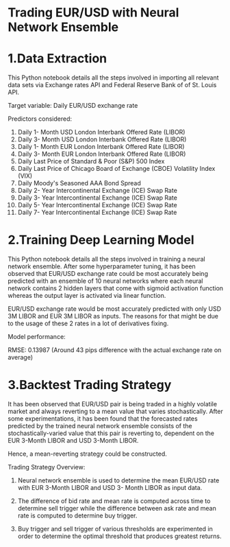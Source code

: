 # Trading EUR/USD with Neural Network Ensemble

# 1.Data Extraction

This Python notebook details all the steps involved in importing all relevant data sets via Exchange rates API and Federal Reserve Bank of of St. Louis API.

Target variable: Daily EUR/USD exchange rate

Predictors considered:

1. Daily 1- Month USD London Interbank Offered Rate (LIBOR)
2. Daily 3- Month USD London Interbank Offered Rate (LIBOR)
3. Daily 1- Month EUR London Interbank Offered Rate (LIBOR)
4. Daily 3- Month EUR London Interbank Offered Rate (LIBOR)
5. Daily Last Price of Standard & Poor (S&P) 500 Index
6. Daily Last Price of Chicago Board of Exchange (CBOE) Volatility Index (VIX)
7. Daily Moody's Seasoned AAA Bond Spread
8. Daily 2- Year Intercontinental Exchange (ICE) Swap Rate
9. Daily 3- Year Intercontinental Exchange (ICE) Swap Rate
10. Daily 5- Year Intercontinental Exchange (ICE) Swap Rate
11. Daily 7- Year Intercontinental Exchange (ICE) Swap Rate

# 2.Training Deep Learning Model

This Python notebook details all the steps involved in training a neural network ensemble. After some hyperparameter tuning, it has been observed that EUR/USD exchange rate could be most accurately being predicted with an ensemble of 10 neural networks where each neural network contains 2 hidden layers that come with sigmoid activation function whereas the output layer is activated via linear function.

EUR/USD exchange rate would be most accurately predicted with only USD 3M LIBOR and EUR 3M LIBOR as inputs. The reasons for that might be due to the usage of these 2 rates in a lot of derivatives fixing.

Model performance:

RMSE: 0.13987 (Around 43 pips difference with the actual exchange rate on average)

# 3.Backtest Trading Strategy

It has been observed that EUR/USD pair is being traded in a highly volatile market and always reverting to a mean value that varies stochastically. After some experimentations, it has been found that the forecasted rates predicted by the trained neural network ensemble consists of the stochastically-varied value that this pair is reverting to, dependent on the EUR 3-Month LIBOR and USD 3-Month LIBOR.

Hence, a mean-reverting strategy could be constructed.

Trading Strategy Overview:

1. Neural network ensemble is used to determine the mean EUR/USD rate with EUR 3-Month LIBOR and USD 3- Month LIBOR as input data.

2. The difference of bid rate and mean rate is computed across time to determine sell trigger while the difference between ask rate and mean rate is computed to determine buy trigger.

3. Buy trigger and sell trigger of various thresholds are experimented in order to determine the optimal threshold that produces greatest returns.
